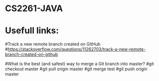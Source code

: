 # CS2261-JAVA
# Usefull links:

#Track a new remote branch created on GitHub
#https://stackoverflow.com/questions/11262703/track-a-new-remote-branch-created-on-github

#What is the best (and safest) way to merge a Git branch into master?
#git checkout master
#git pull origin master
#git merge test
#git push origin master

